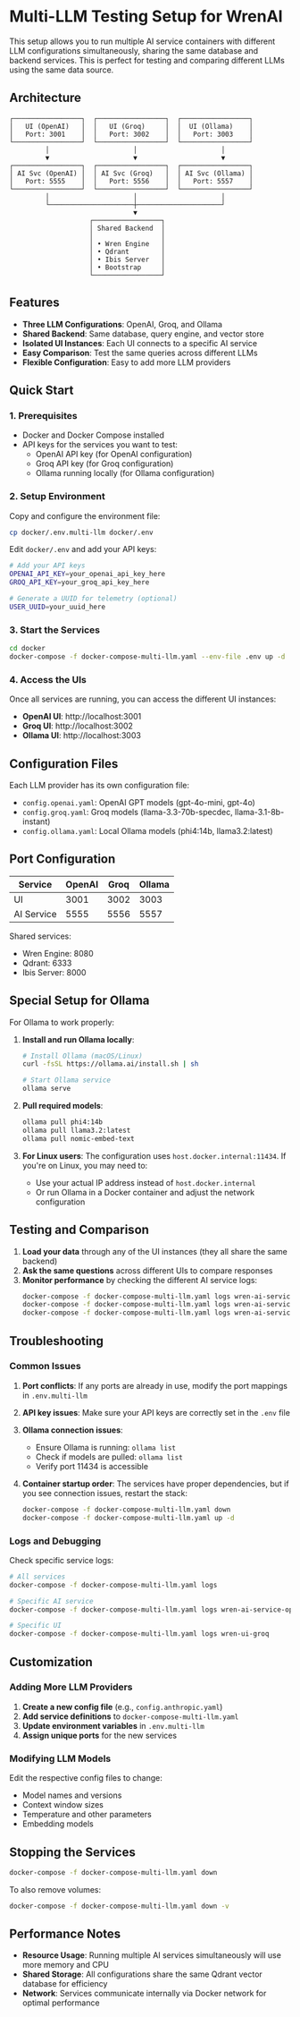 # Multi-LLM Testing Setup for WrenAI

This setup allows you to run multiple AI service containers with different LLM configurations simultaneously, sharing the same database and backend services. This is perfect for testing and comparing different LLMs using the same data source.

## Architecture

```
┌─────────────────┐  ┌─────────────────┐  ┌─────────────────┐
│   UI (OpenAI)   │  │   UI (Groq)     │  │  UI (Ollama)    │
│   Port: 3001    │  │   Port: 3002    │  │   Port: 3003    │
└─────────────────┘  └─────────────────┘  └─────────────────┘
         │                     │                     │
         ▼                     ▼                     ▼
┌─────────────────┐  ┌─────────────────┐  ┌─────────────────┐
│ AI Svc (OpenAI) │  │ AI Svc (Groq)   │  │ AI Svc (Ollama) │
│   Port: 5555    │  │   Port: 5556    │  │   Port: 5557    │
└─────────────────┘  └─────────────────┘  └─────────────────┘
         │                     │                     │
         └─────────────────────┼─────────────────────┘
                               ▼
                    ┌─────────────────┐
                    │ Shared Backend  │
                    │                 │
                    │ • Wren Engine   │
                    │ • Qdrant        │
                    │ • Ibis Server   │
                    │ • Bootstrap     │
                    └─────────────────┘
```

## Features

- **Three LLM Configurations**: OpenAI, Groq, and Ollama
- **Shared Backend**: Same database, query engine, and vector store
- **Isolated UI Instances**: Each UI connects to a specific AI service
- **Easy Comparison**: Test the same queries across different LLMs
- **Flexible Configuration**: Easy to add more LLM providers

## Quick Start

### 1. Prerequisites

- Docker and Docker Compose installed
- API keys for the services you want to test:
  - OpenAI API key (for OpenAI configuration)
  - Groq API key (for Groq configuration)
  - Ollama running locally (for Ollama configuration)

### 2. Setup Environment

Copy and configure the environment file:

```bash
cp docker/.env.multi-llm docker/.env
```

Edit `docker/.env` and add your API keys:

```bash
# Add your API keys
OPENAI_API_KEY=your_openai_api_key_here
GROQ_API_KEY=your_groq_api_key_here

# Generate a UUID for telemetry (optional)
USER_UUID=your_uuid_here
```

### 3. Start the Services

```bash
cd docker
docker-compose -f docker-compose-multi-llm.yaml --env-file .env up -d
```

### 4. Access the UIs

Once all services are running, you can access the different UI instances:

- **OpenAI UI**: http://localhost:3001
- **Groq UI**: http://localhost:3002  
- **Ollama UI**: http://localhost:3003

## Configuration Files

Each LLM provider has its own configuration file:

- `config.openai.yaml`: OpenAI GPT models (gpt-4o-mini, gpt-4o)
- `config.groq.yaml`: Groq models (llama-3.3-70b-specdec, llama-3.1-8b-instant)  
- `config.ollama.yaml`: Local Ollama models (phi4:14b, llama3.2:latest)

## Port Configuration

| Service | OpenAI | Groq | Ollama |
|---------|--------|------|--------|
| UI | 3001 | 3002 | 3003 |
| AI Service | 5555 | 5556 | 5557 |

Shared services:
- Wren Engine: 8080
- Qdrant: 6333
- Ibis Server: 8000

## Special Setup for Ollama

For Ollama to work properly:

1. **Install and run Ollama locally**:
   ```bash
   # Install Ollama (macOS/Linux)
   curl -fsSL https://ollama.ai/install.sh | sh
   
   # Start Ollama service
   ollama serve
   ```

2. **Pull required models**:
   ```bash
   ollama pull phi4:14b
   ollama pull llama3.2:latest
   ollama pull nomic-embed-text
   ```

3. **For Linux users**: The configuration uses `host.docker.internal:11434`. If you're on Linux, you may need to:
   - Use your actual IP address instead of `host.docker.internal`
   - Or run Ollama in a Docker container and adjust the network configuration

## Testing and Comparison

1. **Load your data** through any of the UI instances (they all share the same backend)
2. **Ask the same questions** across different UIs to compare responses
3. **Monitor performance** by checking the different AI service logs:
   ```bash
   docker-compose -f docker-compose-multi-llm.yaml logs wren-ai-service-openai
   docker-compose -f docker-compose-multi-llm.yaml logs wren-ai-service-groq
   docker-compose -f docker-compose-multi-llm.yaml logs wren-ai-service-ollama
   ```

## Troubleshooting

### Common Issues

1. **Port conflicts**: If any ports are already in use, modify the port mappings in `.env.multi-llm`

2. **API key issues**: Make sure your API keys are correctly set in the `.env` file

3. **Ollama connection issues**: 
   - Ensure Ollama is running: `ollama list`
   - Check if models are pulled: `ollama list`
   - Verify port 11434 is accessible

4. **Container startup order**: The services have proper dependencies, but if you see connection issues, restart the stack:
   ```bash
   docker-compose -f docker-compose-multi-llm.yaml down
   docker-compose -f docker-compose-multi-llm.yaml up -d
   ```

### Logs and Debugging

Check specific service logs:
```bash
# All services
docker-compose -f docker-compose-multi-llm.yaml logs

# Specific AI service
docker-compose -f docker-compose-multi-llm.yaml logs wren-ai-service-openai

# Specific UI
docker-compose -f docker-compose-multi-llm.yaml logs wren-ui-groq
```

## Customization

### Adding More LLM Providers

1. **Create a new config file** (e.g., `config.anthropic.yaml`)
2. **Add service definitions** to `docker-compose-multi-llm.yaml`
3. **Update environment variables** in `.env.multi-llm`
4. **Assign unique ports** for the new services

### Modifying LLM Models

Edit the respective config files to change:
- Model names and versions
- Context window sizes
- Temperature and other parameters
- Embedding models

## Stopping the Services

```bash
docker-compose -f docker-compose-multi-llm.yaml down
```

To also remove volumes:
```bash
docker-compose -f docker-compose-multi-llm.yaml down -v
```

## Performance Notes

- **Resource Usage**: Running multiple AI services simultaneously will use more memory and CPU
- **Shared Storage**: All configurations share the same Qdrant vector database for efficiency
- **Network**: Services communicate internally via Docker network for optimal performance